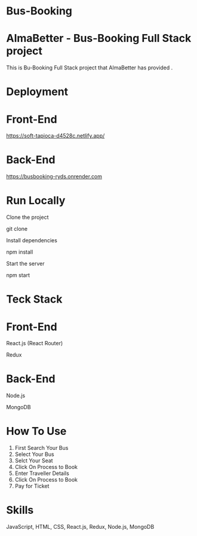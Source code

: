 # Bus-Booking

# AlmaBetter - Bus-Booking Full Stack project

This is Bu-Booking Full Stack project that AlmaBetter has provided .

# Deployment

# Front-End

https://soft-tapioca-d4528c.netlify.app/

# Back-End

https://busbooking-ryds.onrender.com

# Run Locally

Clone the project

git clone

Install dependencies

npm install

Start the server

npm start

# Teck Stack

# Front-End

React.js (React Router)

Redux

# Back-End

Node.js

MongoDB

# How To Use

1. First Search Your Bus
2. Select Your Bus
3. Selct Your Seat
4. Click On Process to Book
5. Enter Traveller Details
6. Click On Process to Book
7. Pay for Ticket

# Skills

JavaScript, HTML, CSS, React.js, Redux, Node.js, MongoDB
